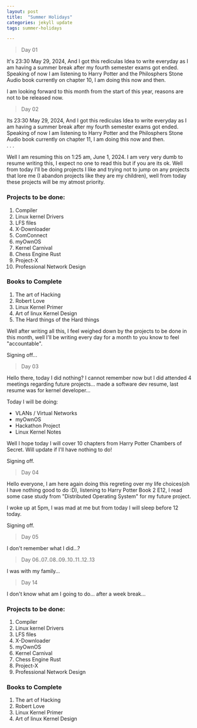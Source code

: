 ```yaml
---
layout: post
title:  "Summer Holidays"
categories: jekyll update
tags: summer-holidays

---
```

> Day 01

It's 23:30 May 29, 2024, And I got this rediculas Idea to write everyday as I am having a summer break after my fourth semester exams got ended.
Speaking of now I am listening to Harry Potter and the Philosphers Stone Audio book currently on chapter 10, I am doing this now and then. 

I am looking forward to this month from the start of this year, reasons are not to be released now.

> Day 02

Its 23:30 May 29, 2024, And I got this rediculas Idea to write everyday as I am having a summer break after my fourth semester exams got ended. Speaking of now I am listening to Harry Potter and the Philosphers Stone Audio book currently on chapter 11, I am doing this now and then.  
.
.
.

Well I am resuming this on 1:25 am, June 1, 2024. I am very very dumb to resume writing this, I expect no one to read this but if you are its ok. Well from today I'll be doing projects I like and trying not to jump on any projects that lore me (I abandon projects like they are my children), well from today these projects will be my atmost priority.

### Projects to be done:
1. Compiler
2. Linux kernel Drivers
3. LFS files
4. X-Downloader
5. ComConnect
6. myOwnOS
7. Kernel Carnival
8. Chess Engine Rust
9. Project-X
10. Professional Network Design

### Books to Complete
1. The art of Hacking
2. Robert Love
3. Linux Kernel Primer
4. Art of linux Kernel Design
5. The Hard things of the Hard things


Well after writing all this, I feel weighed down by the projects to be done in this month, well I'll be writing every day for a month to you know to feel "accountable".


Signing off...

> Day 03

Hello there, today I did nothing? I cannot remember now but I did attended 4 meetings regarding future projects... made a software dev resume, last resume was for kernel developer... 

Today I will be doing:
- VLANs / Virtual Networks
- myOwnOS
- Hackathon Project
- Linux Kernel Notes

Well I hope today I will cover 10 chapters from Harry Potter Chambers of Secret.
Will update if I'll have nothing to do!

Signing off.


> Day 04

Hello everyone, I am here again doing this regreting over my life choices(oh I have nothing good to do :D), listening to Harry Potter Book 2 E12, I read some case study from "Distributed Operating System" for my future project. 

I woke up at 5pm, I was mad at me but from today I will sleep before 12 today.

Signing off.

> Day 05

I don't remember what I did...?


> Day 06..07..08..09..10..11..12..13

I was with my family... 

> Day 14

I don't know what am I going to do... after a week break...

### Projects to be done:
1. Compiler
2. Linux kernel Drivers
3. LFS files
4. X-Downloader
5. myOwnOS
6. Kernel Carnival
7. Chess Engine Rust
8. Project-X
9. Professional Network Design

### Books to Complete
1. The art of Hacking
2. Robert Love
3. Linux Kernel Primer
4. Art of linux Kernel Design


    
